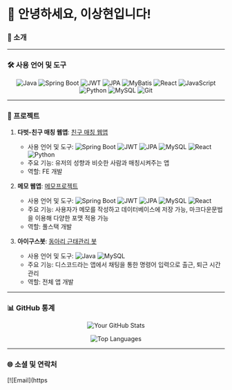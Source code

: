 # 🙋 안녕하세요, 이상현입니다!

### 🚀 소개


---

### 🛠️ 사용 언어 및 도구
<div align="center">
   
![Java](https://img.shields.io/badge/-Java-007396?logo=java&logoColor=white&style=flat-square)
![Spring Boot](https://img.shields.io/badge/-Spring%20Boot-6DB33F?logo=spring-boot&logoColor=white&style=flat-square)
![JWT](https://img.shields.io/badge/-JWT-000000?logo=json-web-tokens&logoColor=white&style=flat-square)
![JPA](https://img.shields.io/badge/-JPA-6DB33F?style=flat-square)
![MyBatis](https://img.shields.io/badge/-MyBatis-007396?style=flat-square)
![React](https://img.shields.io/badge/-React-61DAFB?logo=react&logoColor=black&style=flat-square)
![JavaScript](https://img.shields.io/badge/-JavaScript-F7DF1E?logo=javascript&logoColor=black&style=flat-square)
![Python](https://img.shields.io/badge/-Python-3776AB?logo=python&logoColor=white&style=flat-square)
![MySQL](https://img.shields.io/badge/-MySQL-4479A1?logo=mysql&logoColor=white&style=flat-square)
![Git](https://img.shields.io/badge/-Git-F05032?logo=git&logoColor=white&style=flat-square)

</div>

---

### 📂 프로젝트
1. **다벗-친구 매칭 웹앱**: [친구 매칭 웹앱](https://github.com/LSH-1082/mintcoding)
   - 사용 언어 및 도구: ![Spring Boot](https://img.shields.io/badge/-Spring%20Boot-6DB33F?logo=spring-boot&logoColor=white&style=flat-square) ![JWT](https://img.shields.io/badge/-JWT-000000?logo=json-web-tokens&logoColor=white&style=flat-square) ![JPA](https://img.shields.io/badge/-JPA-6DB33F?style=flat-square) ![MySQL](https://img.shields.io/badge/-MySQL-4479A1?logo=mysql&logoColor=white&style=flat-square) ![React](https://img.shields.io/badge/-React-61DAFB?logo=react&logoColor=black&style=flat-square)  ![Python](https://img.shields.io/badge/-Python-3776AB?logo=python&logoColor=white&style=flat-square) 
   - 주요 기능: 유저의 성향과 비슷한 사람과 매칭시켜주는 앱
   - 역할: FE 개발
   
2. **메모 웹앱**: [메모프로젝트](https://github.com/LSH-1082/memoProject)
   - 사용 언어 및 도구: ![Spring Boot](https://img.shields.io/badge/-Spring%20Boot-6DB33F?logo=spring-boot&logoColor=white&style=flat-square) ![JWT](https://img.shields.io/badge/-JWT-000000?logo=json-web-tokens&logoColor=white&style=flat-square) ![JPA](https://img.shields.io/badge/-JPA-6DB33F?style=flat-square) ![MySQL](https://img.shields.io/badge/-MySQL-4479A1?logo=mysql&logoColor=white&style=flat-square) ![React](https://img.shields.io/badge/-React-61DAFB?logo=react&logoColor=black&style=flat-square) 
   - 주요 기능: 사용자가 메모를 작성하고 데이터베이스에 저장 가능, 마크다운문법을 이용해 다양한 포맷 적용 가능
   - 역할: 풀스택 개발

3. **아이구스봇**: [동아리 근태관리 봇](https://github.com/LSH-1082/DiscordIGooseBot)
   - 사용 언어 및 도구: ![Java](https://img.shields.io/badge/-Java-007396?logo=java&logoColor=white&style=flat-square) ![MySQL](https://img.shields.io/badge/-MySQL-4479A1?logo=mysql&logoColor=white&style=flat-square)
   - 주요 기능: 디스코드라는 앱에서 채팅을 통한 명령어 입력으로 출근, 퇴근 시간 관리
   - 역할: 전체 앱 개발

---

### 📊 GitHub 통계
<div align="center", display="inline-block">
   
![Your GitHub Stats](https://github-readme-stats.vercel.app/api?username=LSH-1082&show_icons=true&theme=radical)

![Top Languages](https://github-readme-stats.vercel.app/api/top-langs/?username=LSH-1082&layout=compact&theme=radical)
</div>

---

### 🌐 소셜 및 연락처

[![Email](https
